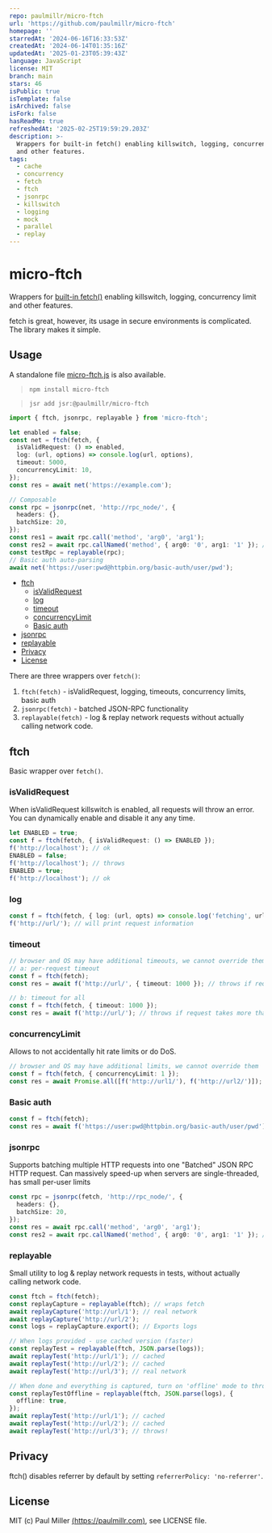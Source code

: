 ```yaml
---
repo: paulmillr/micro-ftch
url: 'https://github.com/paulmillr/micro-ftch'
homepage: ''
starredAt: '2024-06-16T16:33:53Z'
createdAt: '2024-06-14T01:35:16Z'
updatedAt: '2025-01-23T05:39:43Z'
language: JavaScript
license: MIT
branch: main
stars: 46
isPublic: true
isTemplate: false
isArchived: false
isFork: false
hasReadMe: true
refreshedAt: '2025-02-25T19:59:29.203Z'
description: >-
  Wrappers for built-in fetch() enabling killswitch, logging, concurrency limit
  and other features.
tags:
  - cache
  - concurrency
  - fetch
  - ftch
  - jsonrpc
  - killswitch
  - logging
  - mock
  - parallel
  - replay
---
```


# micro-ftch

Wrappers for [built-in fetch()](https://developer.mozilla.org/en-US/docs/Web/API/fetch) enabling killswitch, logging, concurrency limit and other features.

fetch is great, however, its usage in secure environments is complicated. The library makes it simple.

## Usage

A standalone file
[micro-ftch.js](https://github.com/paulmillr/micro-ftch/releases) is also available.

> `npm install micro-ftch`

> `jsr add jsr:@paulmillr/micro-ftch`

```ts
import { ftch, jsonrpc, replayable } from 'micro-ftch';

let enabled = false;
const net = ftch(fetch, {
  isValidRequest: () => enabled,
  log: (url, options) => console.log(url, options),
  timeout: 5000,
  concurrencyLimit: 10,
});
const res = await net('https://example.com');

// Composable
const rpc = jsonrpc(net, 'http://rpc_node/', {
  headers: {},
  batchSize: 20,
});
const res1 = await rpc.call('method', 'arg0', 'arg1');
const res2 = await rpc.callNamed('method', { arg0: '0', arg1: '1' }); // named arguments
const testRpc = replayable(rpc);
// Basic auth auto-parsing
await net('https://user:pwd@httpbin.org/basic-auth/user/pwd');
```

- [ftch](#ftch)
  - [isValidRequest](#isValidRequest)
  - [log](#log)
  - [timeout](#timeout)
  - [concurrencyLimit](#concurrencyLimit)
  - [Basic auth](#basic-auth)
- [jsonrpc](#jsonrpc)
- [replayable](#replayable)
- [Privacy](#privacy)
- [License](#license)

There are three wrappers over `fetch()`:

1. `ftch(fetch)` - isValidRequest, logging, timeouts, concurrency limits, basic auth
2. `jsonrpc(fetch)` - batched JSON-RPC functionality
3. `replayable(fetch)` - log & replay network requests without actually calling network code.

## ftch

Basic wrapper over `fetch()`.

### isValidRequest

When isValidRequest killswitch is enabled, all requests will throw an error.
You can dynamically enable and disable it any any time.

```ts
let ENABLED = true;
const f = ftch(fetch, { isValidRequest: () => ENABLED });
f('http://localhost'); // ok
ENABLED = false;
f('http://localhost'); // throws
ENABLED = true;
f('http://localhost'); // ok
```

### log

```ts
const f = ftch(fetch, { log: (url, opts) => console.log('fetching', url, opts) });
f('http://url/'); // will print request information
```

### timeout

```ts
// browser and OS may have additional timeouts, we cannot override them
// a: per-request timeout
const f = ftch(fetch);
const res = await f('http://url/', { timeout: 1000 }); // throws if request takes more than one second

// b: timeout for all
const f = ftch(fetch, { timeout: 1000 });
const res = await f('http://url/'); // throws if request takes more than one second
```

### concurrencyLimit

Allows to not accidentally hit rate limits or do DoS.

```ts
// browser and OS may have additional limits, we cannot override them
const f = ftch(fetch, { concurrencyLimit: 1 });
const res = await Promise.all([f('http://url1/'), f('http://url2/')]); // these would be processed sequentially
```

### Basic auth

```ts
const f = ftch(fetch);
const res = await f('https://user:pwd@httpbin.org/basic-auth/user/pwd'); // supports basic auth!
```

### jsonrpc

Supports batching multiple HTTP requests into one "Batched" JSON RPC HTTP request. Can massively speed-up when servers are single-threaded, has small per-user limits

```ts
const rpc = jsonrpc(fetch, 'http://rpc_node/', {
  headers: {},
  batchSize: 20,
});
const res = await rpc.call('method', 'arg0', 'arg1');
const res2 = await rpc.callNamed('method', { arg0: '0', arg1: '1' }); // named arguments
```

### replayable

Small utility to log & replay network requests in tests, without actually calling network code.

```ts
const ftch = ftch(fetch);
const replayCapture = replayable(ftch); // wraps fetch
await replayCapture('http://url/1'); // real network
await replayCapture('http://url/2');
const logs = replayCapture.export(); // Exports logs

// When logs provided - use cached version (faster)
const replayTest = replayable(ftch, JSON.parse(logs));
await replayTest('http://url/1'); // cached
await replayTest('http://url/2'); // cached
await replayTest('http://url/3'); // real network

// When done and everything is captured, turn on 'offline' mode to throw on network requests:
const replayTestOffline = replayable(ftch, JSON.parse(logs), {
  offline: true,
});
await replayTest('http://url/1'); // cached
await replayTest('http://url/2'); // cached
await replayTest('http://url/3'); // throws!
```

## Privacy

ftch() disables referrer by default by setting `referrerPolicy: 'no-referrer'`.

## License

MIT (c) Paul Miller [(https://paulmillr.com)](https://paulmillr.com), see LICENSE file.
